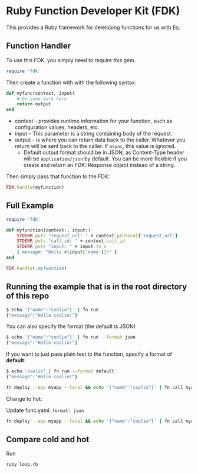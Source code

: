 # Ruby Function Developer Kit (FDK)

This provides a Ruby framework for deleloping functions for us with [Fn](https://fnproject.github.io).

## Function Handler

To use this FDK, you simply need to require this gem.

```ruby
require 'fdk`
```

Then create a function with with the following syntax:

```ruby
def myfunc(context, input) 
    # Do some work here
    return output
end
```

* context - provides runtime information for your function, such as configuration values, headers, etc.
* input – This parameter is a string containing body of the request.
* output - is where you can return data back to the caller. Whatever you return will be sent back to the caller. If `async`, this value is ignored.
  * Default output format should be in JSON, as Content-Type header will be `application/json` by default. You can be more flexible if you create and return
    an FDK::Response object instead of a string.

Then simply pass that function to the FDK:

```ruby
FDK.handle(myfunction)
```

## Full Example

```ruby
require 'fdk'

def myfunction(context:, input:)
    STDERR.puts "request_url: " + context.protocol['request_url']
    STDERR.puts "call_id: " + context.call_id
    STDERR.puts "input: " + input.to_s
    { message: "Hello #{input['name']}!" }
end

FDK.handle(:myfunction)
```

## Running the example that is in the root directory of this repo

```sh
$ echo '{"name":"coolio"}' | fn run
{"message":"Hello coolio!"}
```
You can also specify the format (the default is JSON)
```sh
$ echo '{"name":"coolio"}' | fn run --format json
{"message":"Hello coolio!"}
```
If you want to just pass plain text to the function, specify a format of __default__:
```sh
$ echo 'coolio' | fn run --format default
{"message":"Hello coolio!"}
```


```sh
fn deploy --app myapp --local && echo '{"name":"coolio"}' | fn call myapp /fdk-ruby
```

Change to hot:

Update func.yaml: `format: json`

```sh
fn deploy --app myapp --local && echo '{"name":"coolio"}' | fn call myapp /fdk-ruby
```

## Compare cold and hot

Run

```sh
ruby loop.rb
```
